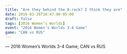 ```yaml
---
title: "Are they behind the 8-rock? I think they are"
date: 2016-03-26T18:47:00-05:00
draft: false
tags: [2016 Women’s Worlds]
event: "2016 Women’s Worlds 3-4 Game"
game: "CAN vs RUS"
---
```

— 2016 Women’s Worlds 3-4 Game, CAN vs RUS
<!--more--> 